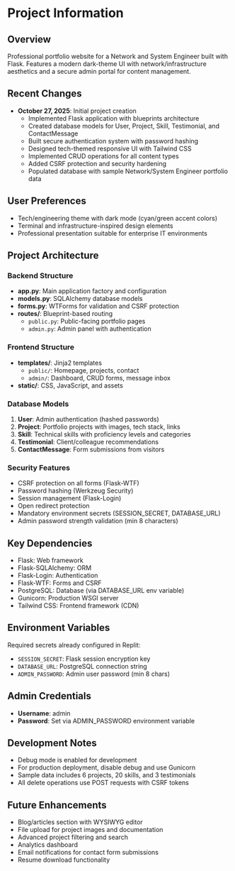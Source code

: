 # Project Information

## Overview
Professional portfolio website for a Network and System Engineer built with Flask. Features a modern dark-theme UI with network/infrastructure aesthetics and a secure admin portal for content management.

## Recent Changes
- **October 27, 2025**: Initial project creation
  - Implemented Flask application with blueprints architecture
  - Created database models for User, Project, Skill, Testimonial, and ContactMessage
  - Built secure authentication system with password hashing
  - Designed tech-themed responsive UI with Tailwind CSS
  - Implemented CRUD operations for all content types
  - Added CSRF protection and security hardening
  - Populated database with sample Network/System Engineer portfolio data

## User Preferences
- Tech/engineering theme with dark mode (cyan/green accent colors)
- Terminal and infrastructure-inspired design elements
- Professional presentation suitable for enterprise IT environments

## Project Architecture

### Backend Structure
- **app.py**: Main application factory and configuration
- **models.py**: SQLAlchemy database models
- **forms.py**: WTForms for validation and CSRF protection
- **routes/**: Blueprint-based routing
  - `public.py`: Public-facing portfolio pages
  - `admin.py`: Admin panel with authentication

### Frontend Structure
- **templates/**: Jinja2 templates
  - `public/`: Homepage, projects, contact
  - `admin/`: Dashboard, CRUD forms, message inbox
- **static/**: CSS, JavaScript, and assets

### Database Models
1. **User**: Admin authentication (hashed passwords)
2. **Project**: Portfolio projects with images, tech stack, links
3. **Skill**: Technical skills with proficiency levels and categories
4. **Testimonial**: Client/colleague recommendations
5. **ContactMessage**: Form submissions from visitors

### Security Features
- CSRF protection on all forms (Flask-WTF)
- Password hashing (Werkzeug Security)
- Session management (Flask-Login)
- Open redirect protection
- Mandatory environment secrets (SESSION_SECRET, DATABASE_URL)
- Admin password strength validation (min 8 characters)

## Key Dependencies
- Flask: Web framework
- Flask-SQLAlchemy: ORM
- Flask-Login: Authentication
- Flask-WTF: Forms and CSRF
- PostgreSQL: Database (via DATABASE_URL env variable)
- Gunicorn: Production WSGI server
- Tailwind CSS: Frontend framework (CDN)

## Environment Variables
Required secrets already configured in Replit:
- `SESSION_SECRET`: Flask session encryption key
- `DATABASE_URL`: PostgreSQL connection string
- `ADMIN_PASSWORD`: Admin user password (min 8 chars)

## Admin Credentials
- **Username**: admin
- **Password**: Set via ADMIN_PASSWORD environment variable

## Development Notes
- Debug mode is enabled for development
- For production deployment, disable debug and use Gunicorn
- Sample data includes 6 projects, 20 skills, and 3 testimonials
- All delete operations use POST requests with CSRF tokens

## Future Enhancements
- Blog/articles section with WYSIWYG editor
- File upload for project images and documentation
- Advanced project filtering and search
- Analytics dashboard
- Email notifications for contact form submissions
- Resume download functionality
